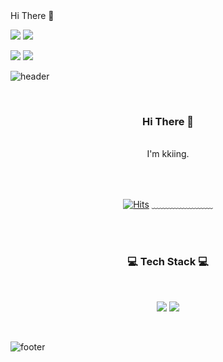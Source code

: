 <div align="left">
  Hi There 👋 

 <a href="https://hits.seeyoufarm.com"><img src="https://hits.seeyoufarm.com/api/count/incr/badge.svg?url=https%3A%2F%2Fgithub.com%2Fhyeinisfree&count_bg=%2341B883&title_bg=%23CDC2C2&icon=github.svg&icon_color=%23E7E7E7&title=hits&edge_flat=true"/></a>
 <a href="https://www.instagram.com/control_record/?hl=ko"><img src="https://img.shields.io/badge/Instagram-E4405F?style=flat-square&logo=Instagram&logoColor=white&link=https://www.instagram.com/control_record/?hl=ko"/></a>
  
 <img src="https://img.shields.io/badge/C++-00599C?style=flat-square&logo=C%2B%2B&logoColor=white"/></a> 
 <img src="https://img.shields.io/badge/Python-3766AB?style=flat-square&logo=Python&logoColor=white"/></a>

</div>


![header](https://capsule-render.vercel.app/api?type=waving&&color=gradient&height=100&section=header&fontSize=90)


<div align = "center">

<br/>
<h3>Hi There 👋</h3><br/>
I'm kkiing.<br/>

<br/><br/>
  
[![Hits](https://hits.seeyoufarm.com/api/count/incr/badge.svg?url=https%3A%2F%2Fgithub.com%2Fchajuhui123&count_bg=%23FFD5D5&title_bg=%23FF7575&icon=&icon_color=%23E7E7E7&title=VISIT&edge_flat=false)](https://hits.seeyoufarm.com)
﹏﹏﹏﹏﹏﹏﹏

<br/><br/>
 
<h3>💻 Tech Stack 💻</h3>
 
<br/>

 <img src="https://img.shields.io/badge/C++-00599C?style=flat-square&logo=C%2B%2B&logoColor=white"/></a> 
 <img src="https://img.shields.io/badge/Python-3766AB?style=flat-square&logo=Python&logoColor=white"/></a>

</div>

<br/>

![footer](https://capsule-render.vercel.app/api?type=waving&&color=gradient&height=100&section=footer&fontSize=90)
